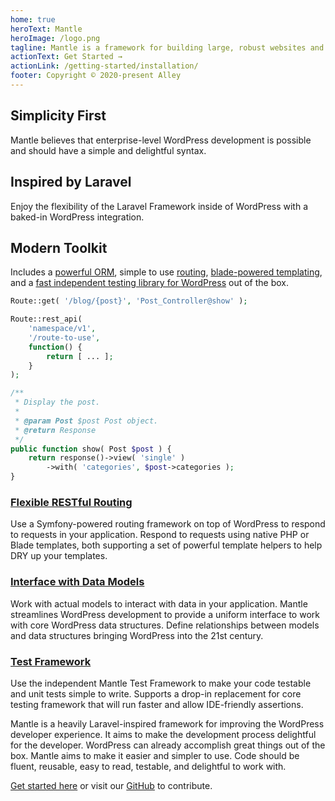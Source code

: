 ```yaml
---
home: true
heroText: Mantle
heroImage: /logo.png
tagline: Mantle is a framework for building large, robust websites and applications with WordPress
actionText: Get Started →
actionLink: /getting-started/installation/
footer: Copyright © 2020-present Alley
---
```


<div class="features">
  <div class="feature">
    <h2>Simplicity First</h2>
    <p>Mantle believes that enterprise-level WordPress development is possible and should have a simple and delightful syntax.</p>
  </div>
  <div class="feature">
    <h2>Inspired by Laravel</h2>
    <p>Enjoy the flexibility of the Laravel Framework inside of WordPress with a baked-in WordPress integration.</p>
  </div>
  <div class="feature">
    <h2>Modern Toolkit</h2>
    <p>
      Includes a <a href="/models/models/">powerful ORM</a>, simple to use <a href="/basics/requests/">routing</a>,
			<a href="/basics/templating/">blade-powered templating</a>, and a <a href="/testing/testing/">fast independent testing library for WordPress</a> out of the box.
    </p>
  </div>
</div>

<div class="home-code">

```php
Route::get( '/blog/{post}', 'Post_Controller@show' );

Route::rest_api(
	'namespace/v1',
	'/route-to-use',
	function() {
		return [ ... ];
	}
);
```

```php
/**
 * Display the post.
 *
 * @param Post $post Post object.
 * @return Response
 */
public function show( Post $post ) {
	return response()->view( 'single' )
		->with( 'categories', $post->categories );
}
```

</div>

<div class="home-lower">

<div>

### [Flexible RESTful Routing](./basics/requests.md)

Use a Symfony-powered routing framework on top of WordPress to respond to
requests in your application. Respond to requests using native PHP or Blade templates, both supporting a set
of powerful template helpers to help DRY up your templates.

</div>

<div>

### [Interface with Data Models](./models/models.md)

Work with actual models to interact with data in your application. Mantle
streamlines WordPress development to provide a uniform interface to work with
core WordPress data structures. Define relationships between models and data
structures bringing WordPress into the 21st century.

</div>

<div>

### [Test Framework](./testing/testing.md)

Use the independent Mantle Test Framework to make your code testable and unit tests simple
to write. Supports a drop-in replacement for core testing framework that will
run faster and allow IDE-friendly assertions.

</div>

</div>


<div class="goals">

Mantle is a heavily Laravel-inspired framework for improving the WordPress
developer experience. It aims to make the development process delightful for the
developer. WordPress can already accomplish great things out of the box. Mantle
aims to make it easier and simpler to use. Code should be fluent, reusable, easy
to read, testable, and delightful to work with.

[Get started here](./getting-started/installation.md) or visit our
[GitHub](https://github.com/alleyinteractive/mantle) to contribute.

</div>
